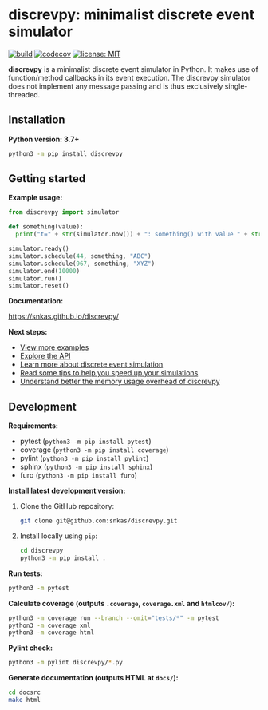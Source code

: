 # discrevpy: minimalist discrete event simulator

[![build](https://github.com/snkas/discrevpy/workflows/build/badge.svg)](https://github.com/snkas/discrevpy/actions?query=workflow%3Abuild+branch%3Amaster)
[![codecov](https://codecov.io/gh/snkas/discrevpy/branch/master/graph/badge.svg)](https://codecov.io/gh/snkas/discrevpy) 
[![license: MIT](https://img.shields.io/badge/license-MIT-blue.svg)](https://opensource.org/licenses/MIT)

**discrevpy** is a minimalist discrete event simulator in Python. It makes use of function/method
callbacks in its event execution. The discrevpy simulator does not implement any message passing
and is thus exclusively single-threaded.


## Installation

**Python version: 3.7+**

```bash
python3 -m pip install discrevpy
```


## Getting started

**Example usage:**

```python
from discrevpy import simulator

def something(value):
  print("t=" + str(simulator.now()) + ": something() with value " + str(value))

simulator.ready()
simulator.schedule(44, something, "ABC")
simulator.schedule(967, something, "XYZ")
simulator.end(10000)
simulator.run()
simulator.reset()
```

**Documentation:**

https://snkas.github.io/discrevpy/

**Next steps:**

* [View more examples](https://snkas.github.io/discrevpy/examples.html)
* [Explore the API](https://snkas.github.io/discrevpy/api_reference.html)
* [Learn more about discrete event simulation](https://snkas.github.io/discrevpy/what_is_discrete_event_simulation.html)
* [Read some tips to help you speed up your simulations](https://snkas.github.io/discrevpy/practical_tips.html)
* [Understand better the memory usage overhead of discrevpy](https://snkas.github.io/discrevpy/memory_usage.html)


## Development

**Requirements:**
* pytest (`python3 -m pip install pytest`)
* coverage (`python3 -m pip install coverage`)
* pylint (`python3 -m pip install pylint`)
* sphinx (`python3 -m pip install sphinx`)
* furo (`python3 -m pip install furo`)

**Install latest development version:**
1. Clone the GitHub repository:
   ```bash
   git clone git@github.com:snkas/discrevpy.git
   ```
2. Install locally using `pip`:
   ```bash
   cd discrevpy
   python3 -m pip install .
   ```

**Run tests:**
```bash
python3 -m pytest
```

**Calculate coverage (outputs `.coverage`, `coverage.xml` and `htmlcov/`):**
```bash
python3 -m coverage run --branch --omit="tests/*" -m pytest
python3 -m coverage xml
python3 -m coverage html
```

**Pylint check:**
```bash
python3 -m pylint discrevpy/*.py
```

**Generate documentation (outputs HTML at `docs/`):**
```bash
cd docsrc
make html
```

